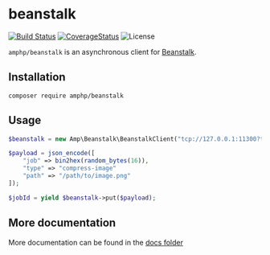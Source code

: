 # beanstalk

[![Build Status](https://img.shields.io/travis/amphp/beanstalk/master.svg?style=flat-square)](https://travis-ci.org/amphp/beanstalkd)
[![CoverageStatus](https://img.shields.io/coveralls/amphp/beanstalk/master.svg?style=flat-square)](https://coveralls.io/github/amphp/beanstalkd?branch=master)
![License](https://img.shields.io/badge/license-MIT-blue.svg?style=flat-square)

`amphp/beanstalk` is an asynchronous client for [Beanstalk](http://kr.github.io/beanstalkd/).

## Installation

```
composer require amphp/beanstalk
```

## Usage

```php
$beanstalk = new Amp\Beanstalk\BeanstalkClient("tcp://127.0.0.1:11300?tube=foobar");

$payload = json_encode([
    "job" => bin2hex(random_bytes(16)),
    "type" => "compress-image"
    "path" => "/path/to/image.png"
]);

$jobId = yield $beanstalk->put($payload);
```

## More documentation
More documentation can be found in the [docs folder](docs/)